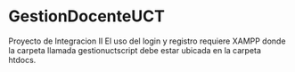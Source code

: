 # GestionDocenteUCT
Proyecto de Integracion II
El uso del login y registro requiere XAMPP donde la carpeta llamada gestionuctscript debe estar ubicada en la carpeta htdocs.